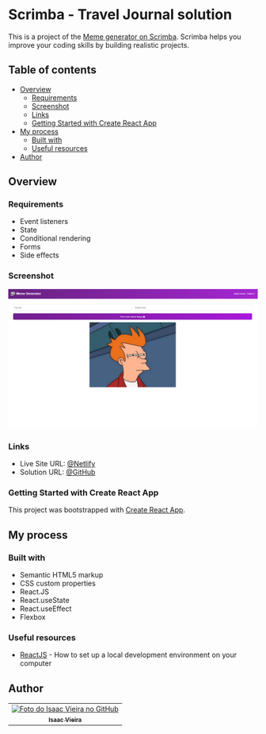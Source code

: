 # Scrimba - Travel Journal solution

This is a project of the [Meme generator on Scrimba](https://scrimba.com/learn/learnjavascript/). Scrimba helps you improve your coding skills by building realistic projects.

## Table of contents

- [Overview](#overview)
  - [Requirements](#requirements)
  - [Screenshot](#screenshot)
  - [Links](#links)
  - [Getting Started with Create React App](#getting-started-with-create-react-app)
- [My process](#my-process)
  - [Built with](#built-with)  
  - [Useful resources](#useful-resources)
- [Author](#author)

## Overview

### Requirements

- Event listeners
- State
- Conditional rendering
- Forms
- Side effects


### Screenshot

![screenshot](/public/screenshoot.png)

### Links

- Live Site URL: [@Netlify](https://doyourmeme.netlify.app/)
- Solution URL: [@GitHub](https://github.com/Isaacvf-dev/Meme-generator)

### Getting Started with Create React App

This project was bootstrapped with [Create React App](https://github.com/facebook/create-react-app).

## My process

### Built with

- Semantic HTML5 markup
- CSS custom properties
- React.JS
- React.useState
- React.useEffect
- Flexbox



### Useful resources

- [ReactJS](https://reactjs.org/tutorial/tutorial.html) - How to set up a local development environment on your computer


## Author

<table>
  <tr>    
    <td align="center">
      <a href="https://github.com/Isaacvf-dev">
        <img src="https://avatars.githubusercontent.com/u/123469000?v=4" width="100px;" alt="Foto do Isaac Vieira no GitHub"/><br>
        <sub>
          <b>Isaac Vieira</b>
        </sub>
      </a>
    </td>
  </tr>
</table>
